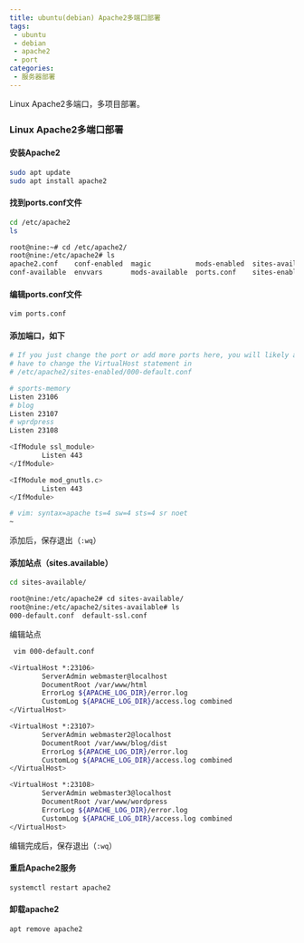 ```yaml
---
title: ubuntu(debian) Apache2多端口部署
tags:
 - ubuntu
 - debian
 - apache2
 - port
categories:
 - 服务器部署
---
```


Linux Apache2多端口，多项目部署。

<!-- more -->

### Linux Apache2多端口部署

#### 安装Apache2

```bash
sudo apt update
sudo apt install apache2
```

#### 找到ports.conf文件

```bash
cd /etc/apache2
ls
```

```bash
root@nine:~# cd /etc/apache2/
root@nine:/etc/apache2# ls
apache2.conf    conf-enabled  magic           mods-enabled  sites-available
conf-available  envvars       mods-available  ports.conf    sites-enabled
```

#### 编辑ports.conf文件

```bash
vim ports.conf
```

#### 添加端口，如下

```bash
# If you just change the port or add more ports here, you will likely also
# have to change the VirtualHost statement in
# /etc/apache2/sites-enabled/000-default.conf

# sports-memory
Listen 23106
# blog
Listen 23107
# wprdpress
Listen 23108

<IfModule ssl_module>
        Listen 443
</IfModule>

<IfModule mod_gnutls.c>
        Listen 443
</IfModule>

# vim: syntax=apache ts=4 sw=4 sts=4 sr noet
~                                                                                                           ~     
```

添加后，保存退出（`:wq`）

#### 添加站点（sites.available）

```bash
cd sites-available/
```

```bash
root@nine:/etc/apache2# cd sites-available/
root@nine:/etc/apache2/sites-available# ls
000-default.conf  default-ssl.conf
```

编辑站点

```bash
 vim 000-default.conf
```

```bash
<VirtualHost *:23106>
        ServerAdmin webmaster@localhost
        DocumentRoot /var/www/html
        ErrorLog ${APACHE_LOG_DIR}/error.log
        CustomLog ${APACHE_LOG_DIR}/access.log combined
</VirtualHost>

<VirtualHost *:23107>
        ServerAdmin webmaster2@localhost
        DocumentRoot /var/www/blog/dist
        ErrorLog ${APACHE_LOG_DIR}/error.log
        CustomLog ${APACHE_LOG_DIR}/access.log combined
</VirtualHost>

<VirtualHost *:23108>
        ServerAdmin webmaster3@localhost
        DocumentRoot /var/www/wordpress
        ErrorLog ${APACHE_LOG_DIR}/error.log
        CustomLog ${APACHE_LOG_DIR}/access.log combined
</VirtualHost>
```
编辑完成后，保存退出（`:wq`）

#### 重启Apache2服务

```bash
systemctl restart apache2
```

#### 卸载apache2
```
apt remove apache2
```

